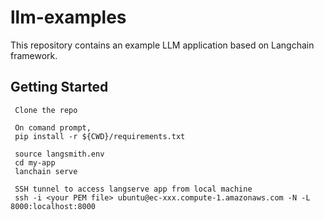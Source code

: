 # llm-examples

This repository contains an example LLM application based on Langchain framework. 

## Getting Started

```
 Clone the repo
 
 On comand prompt,
 pip install -r ${CWD}/requirements.txt

```

```
 source langsmith.env
 cd my-app
 lanchain serve
```

```
 SSH tunnel to access langserve app from local machine
 ssh -i <your PEM file> ubuntu@ec-xxx.compute-1.amazonaws.com -N -L 8000:localhost:8000
```
